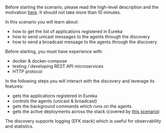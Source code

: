 Before starting the scenario, please read the high-level description and the motivation [here](https://dinuta.github.io). It should not take more than 10 minutes.  

In this scenario you will learn about:
- how to get the list of applications registered in Eureka
- how to send unicast messages to the agents through the discovery
- how to send a broadcast message to the agents through the discovery

Before starting, you must have experience with:
- docker & docker-compose
- testing / developing REST API microservices
- HTTP protocol

In the following steps you will interact with the discovery and leverage its features:
-  gets the applications registered in Eureka
-  controls the agents (unicast & broadcast)
-  gets the background commands which runs on the agents
-  gets the active deployments across the stack (covered by [this scenario](https://katacoda.com/dinuta/scenarios/estuary-stack))

The discovery supports logging (EFK stack) which is useful for observability and statistics.
